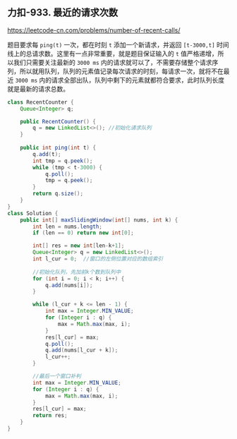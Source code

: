 ## 力扣-933. 最近的请求次数

https://leetcode-cn.com/problems/number-of-recent-calls/

题目要求每 `ping(t)` 一次，都在时刻 `t` 添加一个新请求，并返回 `[t-3000,t]` 时间线上的总请求数。这里有一点非常重要，就是题目保证输入的 `t` 值严格递增，所以我们只需要关注最新的 `3000 ms` 内的请求就可以了，不需要存储整个请求序列，所以就用队列，队列的元素值记录每次请求的时刻，每请求一次，就将不在最近 `3000 ms` 内的请求全部出队，队列中剩下的元素就都符合要求，此时队列长度就是最新的请求总数。

```java
class RecentCounter {
    Queue<Integer> q;

    public RecentCounter() {
        q = new LinkedList<>(); //初始化请求队列
    }
    
    public int ping(int t) {
        q.add(t);
        int tmp = q.peek();
        while (tmp < t-3000) {
            q.poll();
            tmp = q.peek();
        }
        return q.size();
    }
}
class Solution {
    public int[] maxSlidingWindow(int[] nums, int k) {
        int len = nums.length;
        if (len == 0) return new int[0];

        int[] res = new int[len-k+1];
        Queue<Integer> q = new LinkedList<>();
        int l_cur = 0;  //窗口的左侧位置对应的数组索引
        
        //初始化队列，先加前k个数到队列中
        for (int i = 0; i < k; i++) {
            q.add(nums[i]);
        }

        while (l_cur + k <= len - 1) {
            int max = Integer.MIN_VALUE;
            for (Integer i : q) {
                max = Math.max(max, i);
            }
            res[l_cur] = max;
            q.poll();
            q.add(nums[l_cur + k]);
            l_cur++;
        }

        //最后一个窗口补判
        int max = Integer.MIN_VALUE;
        for (Integer i : q) {
            max = Math.max(max, i);
        }
        res[l_cur] = max;
        return res;
    }
}
```